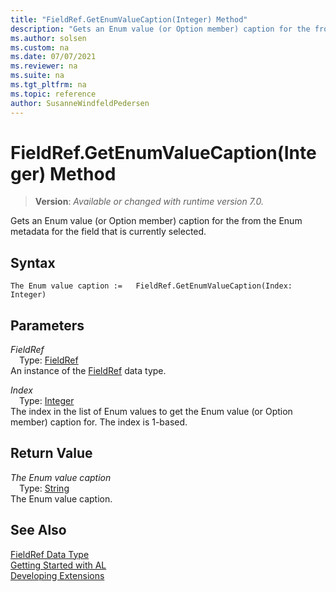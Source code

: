 ```yaml
---
title: "FieldRef.GetEnumValueCaption(Integer) Method"
description: "Gets an Enum value (or Option member) caption for the from the Enum metadata for the field that is currently selected."
ms.author: solsen
ms.custom: na
ms.date: 07/07/2021
ms.reviewer: na
ms.suite: na
ms.tgt_pltfrm: na
ms.topic: reference
author: SusanneWindfeldPedersen
---
```

[//]: # (START>DO_NOT_EDIT)
[//]: # (IMPORTANT:Do not edit any of the content between here and the END>DO_NOT_EDIT.)
[//]: # (Any modifications should be made in the .xml files in the ModernDev repo.)
# FieldRef.GetEnumValueCaption(Integer) Method
> **Version**: _Available or changed with runtime version 7.0._

Gets an Enum value (or Option member) caption for the from the Enum metadata for the field that is currently selected.


## Syntax
```AL
The Enum value caption :=   FieldRef.GetEnumValueCaption(Index: Integer)
```
## Parameters
*FieldRef*  
&emsp;Type: [FieldRef](fieldref-data-type.md)  
An instance of the [FieldRef](fieldref-data-type.md) data type.  

*Index*  
&emsp;Type: [Integer](../integer/integer-data-type.md)  
The index in the list of Enum values to get the Enum value (or Option member) caption for. The index is 1-based.  


## Return Value
*The Enum value caption*  
&emsp;Type: [String](/dynamics365/business-central/dev-itpro/developer/methods-auto/text/text-data-type)  
The Enum value caption.


[//]: # (IMPORTANT: END>DO_NOT_EDIT)
## See Also
[FieldRef Data Type](fieldref-data-type.md)  
[Getting Started with AL](../../devenv-get-started.md)  
[Developing Extensions](../../devenv-dev-overview.md)